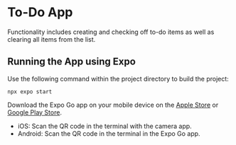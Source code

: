# To-Do App
Functionality includes creating and checking off to-do items as well as clearing all items from the list.

## Running the App using Expo
Use the following command within the project directory to build the project:
```
npx expo start
```
Download the Expo Go app on your mobile device on the [Apple Store](https://apps.apple.com/us/app/expo-go/id982107779) or [Google Play Store](https://play.google.com/store/apps/details?id=host.exp.exponent&hl=en_US&gl=US&pli=1).
- iOS: Scan the QR code in the terminal with the camera app.
- Android: Scan the QR code in the terminal in the Expo Go app.